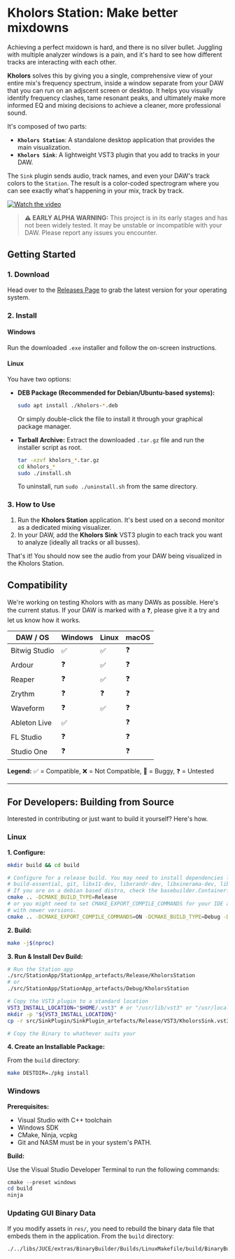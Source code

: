 # Kholors Station: Make better mixdowns

Achieving a perfect mxidown is hard, and there is no silver bullet. Juggling with multiple analyzer windows is a pain, and it's hard to see how different tracks are interacting with each other.

**Kholors** solves this by giving you a single, comprehensive view of your entire mix's frequency spectrum, inside a window separate from your DAW that you can run on an adjscent screen or desktop. It helps you visually identify frequency clashes, tame resonant peaks, and ultimately make more informed EQ and mixing decisions to achieve a cleaner, more professional sound.

It's composed of two parts:

- **`Kholors Station`**: A standalone desktop application that provides the main visualization.
- **`Kholors Sink`**: A lightweight VST3 plugin that you add to tracks in your DAW.

The `Sink` plugin sends audio, track names, and even your DAW's track colors to the `Station`. The result is a color-coded spectrogram where you can see exactly what's happening in your mix, track by track.

[![Watch the video](https://img.youtube.com/vi/9gL8FKBfXtc/maxresdefault.jpg)](https://youtu.be/9gL8FKBfXtc)

> **⚠️ EARLY ALPHA WARNING:** This project is in its early stages and has not been widely tested. It may be unstable or incompatible with your DAW. Please report any issues you encounter.

## Getting Started

### 1. Download

Head over to the [Releases Page](https://github.com/QuentinFAIDIDE/KholorsStation/releases) to grab the latest version for your operating system.

### 2. Install

#### Windows

Run the downloaded `.exe` installer and follow the on-screen instructions.

#### Linux

You have two options:

- **DEB Package (Recommended for Debian/Ubuntu-based systems):**

  ```bash
  sudo apt install ./kholors-*.deb
  ```

  Or simply double-click the file to install it through your graphical package manager.

- **Tarball Archive:**
  Extract the downloaded `.tar.gz` file and run the installer script as root.
  ```bash
  tar -xzvf kholors_*.tar.gz
  cd kholors_*
  sudo ./install.sh
  ```
  To uninstall, run `sudo ./uninstall.sh` from the same directory.

### 3. How to Use

1.  Run the **Kholors Station** application. It's best used on a second monitor as a dedicated mixing visualizer.
2.  In your DAW, add the **Kholors Sink** VST3 plugin to each track you want to analyze (ideally all tracks or all busses).

That's it! You should now see the audio from your DAW being visualized in the Kholors Station.

## Compatibility

We're working on testing Kholors with as many DAWs as possible. Here's the current status. If your DAW is marked with a ❓, please give it a try and let us know how it works.

| DAW / OS      | Windows | Linux | macOS |
| ------------- | ------- | ----- | ----- |
| Bitwig Studio | ✅      | ✅    | ❓    |
| Ardour        | ❓      | ✅    | ❓    |
| Reaper        | ❓      | ✅    | ❓    |
| Zrythm        | ❓      | ❓    | ❓    |
| Waveform      | ❓      | ✅    | ❓    |
| Ableton Live  | ✅      |       | ❓    |
| FL Studio     | ❓      |       | ❓    |
| Studio One    | ❓      |       | ❓    |

**Legend:** ✅ = Compatible, ❌ = Not Compatible, 🐞 = Buggy, ❓ = Untested

---

## For Developers: Building from Source

Interested in contributing or just want to build it yourself? Here's how.

### Linux

**1. Configure:**

```bash
mkdir build && cd build

# Configure for a release build. You may need to install dependencies like
# build-essential, git, libx11-dev, libxrandr-dev, libxinerama-dev, libxcursor-dev, libfreetype-dev
# If you are on a debian based distro, check the basebuilder.Containerfile
cmake .. -DCMAKE_BUILD_TYPE=Release
# or you might need to set CMAKE_EXPORT_COMPILE_COMMANDS for your IDE and CMAKE_POLICY_VERSION_MINIMUM for CMake compatibility
# with newer versions.
cmake .. -DCMAKE_EXPORT_COMPILE_COMMANDS=ON -DCMAKE_BUILD_TYPE=Debug -DCMAKE_POLICY_VERSION_MINIMUM=3.5
```

**2. Build:**

```bash
make -j$(nproc)
```

**3. Run & Install Dev Build:**

```bash
# Run the Station app
./src/StationApp/StationApp_artefacts/Release/KholorsStation
# or
./src/StationApp/StationApp_artefacts/Debug/KholorsStation

# Copy the VST3 plugin to a standard location
VST3_INSTALL_LOCATION="$HOME/.vst3" # or "/usr/lib/vst3" or "/usr/local/lib/vst3"  for system-wide
mkdir -p "${VST3_INSTALL_LOCATION}"
cp -r src/SinkPlugin/SinkPlugin_artefacts/Release/VST3/KholorsSink.vst3 "${VST3_INSTALL_LOCATION}/"

# Copy the Binary to whathever suits your
```

**4. Create an Installable Package:**

From the `build` directory:

```bash
make DESTDIR=./pkg install
```

### Windows

**Prerequisites:**

- Visual Studio with C++ toolchain
- Windows SDK
- CMake, Ninja, vcpkg
- Git and NASM must be in your system's PATH.

**Build:**

Use the Visual Studio Developer Terminal to run the following commands:

```powershell
cmake --preset windows
cd build
ninja
```

### Updating GUI Binary Data

If you modify assets in `res/`, you need to rebuild the binary data file that embeds them in the application. From the `build` directory:

```bash
./../libs/JUCE/extras/BinaryBuilder/Builds/LinuxMakefile/build/BinaryBuilder ../src/GUIData ../src/GUIToolkit GUIData
```
